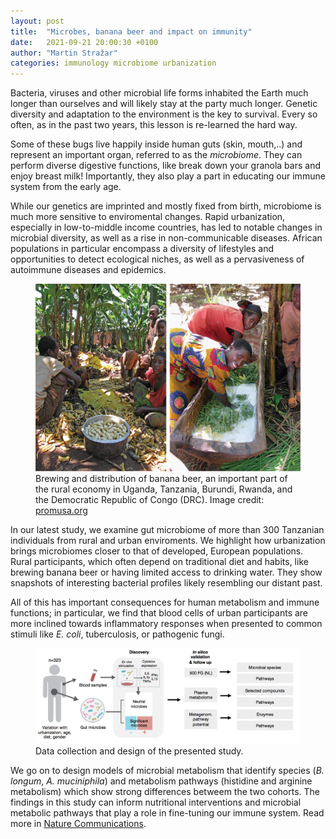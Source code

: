 ```yaml
---
layout: post
title:  "Microbes, banana beer and impact on immunity"
date:   2021-09-21 20:00:30 +0100
author: "Martin Stražar"
categories: immunology microbiome urbanization
---
```


Bacteria, viruses and other microbial life forms inhabited the Earth much longer than ourselves and will likely
 stay at the party much longer. Genetic diversity and adaptation to the environment is the key to survival. 
Every so often, as in the past two years, this lesson is re-learned the hard way.

Some of these bugs live happily inside human guts (skin, mouth,..) 
and represent an important organ, referred to as the <i>microbiome</i>. They can perform diverse digestive functions,
like break down your granola bars and enjoy breast milk! Importantly, they also play a part in educating our immune system
from the early age.

While our genetics are imprinted and mostly fixed from birth, microbiome is much more sensitive to enviromental changes.
Rapid urbanization, especially in low-to-middle income countries, has led to notable changes in microbial diversity,
 as well as a rise in non-communicable diseases.  African populations in particular encompass a diversity of 
 lifestyles and opportunities to detect ecological niches, as well as a pervasiveness of autoimmune diseases and epidemics.

<figure>
<img height="300" src="/img/posts/tanzania/beer_composite.png"/> 
<figcaption> Brewing and distribution of banana beer, an important part of the rural economy in Uganda, Tanzania, 
Burundi, Rwanda, and the Democratic Republic of Congo (DRC). 
Image credit: <a href="https://www.promusa.org/blogpost479-The-beer-bananas-of-East-Africa">promusa.org</a>
</figcaption>
</figure>


 
In our latest study, we examine gut microbiome of more than 300 Tanzanian individuals from rural and urban enviroments.
We highlight how urbanization brings microbiomes closer to that of developed, European populations. Rural participants,
which often depend on traditional diet and habits, like brewing banana beer or having limited access to drinking water. 
They show snapshots of interesting bacterial profiles likely resembling our distant past.

All of this has important consequences for human metabolism and immune functions; in particular, we 
find that blood cells of urban participants are more inclined towards inflammatory responses when presented to common 
stimuli like <i>E. coli</i>, tuberculosis, or pathogenic fungi.


<figure>
<img src="/img/posts/tanzania/design.png"/>
<figcaption>Data collection and design of the presented study.</figcaption>
</figure>

We go on to design models of microbial metabolism that identify species (<i>B. longum</i>, <i>A. muciniphila</i>) and 
metabolism pathways (histidine and arginine metabolism) which show strong differences betweem the two cohorts.
The findings in this study can inform nutritional interventions and microbial metabolic pathways that play a role 
in fine-tuning our immune system. Read more in 
<a href="https://www.nature.com/articles/s41467-021-25213-2">Nature Communications</a>.

 


<br/>

